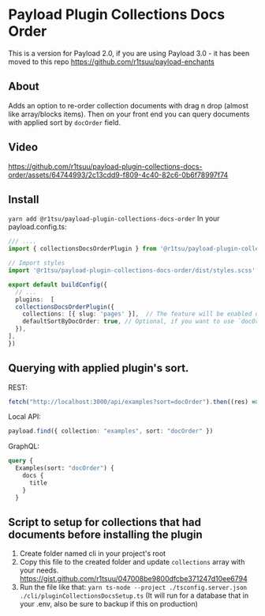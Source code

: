 # Payload Plugin Collections Docs Order
This is a version for Payload 2.0, if you are using Payload 3.0 - it has been moved to this repo https://github.com/r1tsuu/payload-enchants
## About
Adds an option to re-order collection documents with drag n drop (almost like array/blocks items). Then on your front end you can query documents with applied sort by `docOrder` field.

## Video
https://github.com/r1tsuu/payload-plugin-collections-docs-order/assets/64744993/2c13cdd9-f809-4c40-82c6-0b6f78997f74

## Install
`yarn add @r1tsu/payload-plugin-collections-docs-order`
In your payload.config.ts:
```ts
/// ....
import { collectionsDocsOrderPlugin } from '@r1tsu/payload-plugin-collections-docs-order'

// Import styles
import '@r1tsu/payload-plugin-collections-docs-order/dist/styles.scss'

export default buildConfig({
  // ...
  plugins:  [
  collectionsDocsOrderPlugin({
    collections: [{ slug: 'pages' }],  // The feature will be enabled only for collections that are in this array.,
    defaultSortByDocOrder: true, // Optional, if you want to use `docOrder` field for default sort in the selected collections, default - `false`
  }),
],
})

```

## Querying with applied plugin's sort.
REST:
```ts
fetch("http://localhost:3000/api/examples?sort=docOrder").then((res) => res.json())
```
Local API:
```ts
payload.find({ collection: "examples", sort: "docOrder" })
```
GraphQL:
```graphql
query {
  Examples(sort: "docOrder") {
    docs {
      title
    }
  }

```

## Script to setup for collections that had documents before installing the plugin
1. Create folder named cli in your project's root
2. Copy this file to the created folder and update `collections` array with your needs. https://gist.github.com/r1tsuu/047008be9800dfcbe371247d10ee6794
3. Run the file like that: `yarn ts-node --project ./tsconfig.server.json ./cli/pluginCollectionsDocsSetup.ts` (It will run for a database that in your .env, also be sure to backup if this on production)
